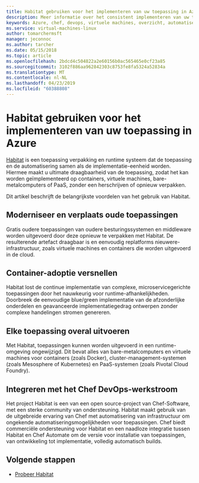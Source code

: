 ```yaml
---
title: Habitat gebruiken voor het implementeren van uw toepassing in Azure
description: Meer informatie over het consistent implementeren van uw toepassing in Azure virtuele machines en containers
keywords: Azure, chef, devops, virtuele machines, overzicht, automatiseren, habitat
ms.service: virtual-machines-linux
author: tomarchermsft
manager: jeconnoc
ms.author: tarcher
ms.date: 05/15/2018
ms.topic: article
ms.openlocfilehash: 2bdcd4c504822a2e60156b0ac565465e0cf23a85
ms.sourcegitcommit: 3102f886aa962842303c8753fe8fa5324a52834a
ms.translationtype: MT
ms.contentlocale: nl-NL
ms.lasthandoff: 04/23/2019
ms.locfileid: "60388808"
---
```

# <a name="use-habitat-to-deploy-your-application-to-azure"></a>Habitat gebruiken voor het implementeren van uw toepassing in Azure
[Habitat](https://www.habitat.sh/) is een toepassing verpakking en runtime systeem dat de toepassing en de automatisering samen als de implementatie-eenheid worden. Hiermee maakt u ultimate draagbaarheid van de toepassing, zodat het kan worden geïmplementeerd op containers, virtuele machines, bare-metalcomputers of PaaS, zonder een herschrijven of opnieuw verpakken.

Dit artikel beschrijft de belangrijkste voordelen van het gebruik van Habitat.

## <a name="modernize-and-move-legacy-applications"></a>Moderniseer en verplaats oude toepassingen
Gratis oudere toepassingen van oudere besturingssystemen en middleware worden uitgevoerd door deze opnieuw te verpakken met Habitat. De resulterende artefact draagbaar is en eenvoudig replatforms nieuwere-infrastructuur, zoals virtuele machines en containers die worden uitgevoerd in de cloud.

## <a name="accelerate-container-adoption"></a>Container-adoptie versnellen
Habitat lost de continue implementatie van complexe, microservicegerichte toepassingen door het nauwkeurig voor runtime-afhankelijkheden. Doorbreek de eenvoudige blue/green implementatie van de afzonderlijke onderdelen en geavanceerde implementatiegedrag ontwerpen zonder complexe handelingen stromen genereren.

## <a name="run-any-application-anywhere"></a>Elke toepassing overal uitvoeren
Met Habitat, toepassingen kunnen worden uitgevoerd in een runtime-omgeving ongewijzigd. Dit bevat alles van bare-metalcomputers en virtuele machines voor containers (zoals Docker), cluster-management-systemen (zoals Mesosphere of Kubernetes) en PaaS-systemen (zoals Pivotal Cloud Foundry).

## <a name="integrate-into-the-chef-devops-workflow"></a>Integreren met het Chef DevOps-werkstroom
Het project Habitat is een van een open source-project van Chef-Software, met een sterke community van ondersteuning. Habitat maakt gebruik van de uitgebreide ervaring van Chef met automatisering van infrastructuur om ongekende automatiseringsmogelijkheden voor toepassingen. Chef biedt commerciële ondersteuning voor Habitat en een naadloze integratie tussen Habitat en Chef Automate om de versie voor installatie van toepassingen, van ontwikkeling tot implementatie, volledig automatisch builds.

## <a name="next-steps"></a>Volgende stappen

* [Probeer Habitat](https://www.habitat.sh/learn/)
